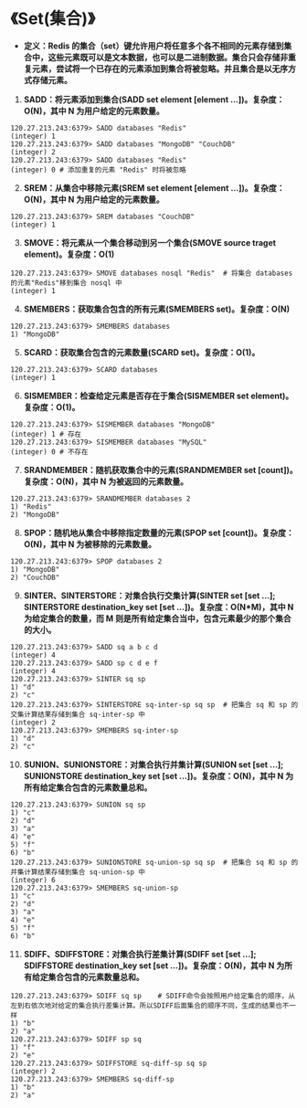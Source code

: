 # 《Set(集合)》

- **定义：Redis 的集合（set）键允许用户将任意多个各不相同的元素存储到集合中，这些元素既可以是文本数据，也可以是二进制数据。集合只会存储非重复元素，尝试将一个已存在的元素添加到集合将被忽略。并且集合是以无序方式存储元素。**

1. **SADD：将元素添加到集合(SADD set element [element ...])。复杂度：O(N)，其中 N 为用户给定的元素数量。**

```
120.27.213.243:6379> SADD databases "Redis"
(integer) 1
120.27.213.243:6379> SADD databases "MongoDB" "CouchDB"
(integer) 2
120.27.213.243:6379> SADD databases "Redis"
(integer) 0 # 添加重复的元素 "Redis" 时将被忽略
```

2. **SREM：从集合中移除元素(SREM set element [element ...])。复杂度：O(N)，其中 N 为用户给定的元素数量。**

```
120.27.213.243:6379> SREM databases "CouchDB"
(integer) 1
```

3. **SMOVE：将元素从一个集合移动到另一个集合(SMOVE source traget element)。复杂度：O(1)**

```
120.27.213.243:6379> SMOVE databases nosql "Redis"  # 将集合 databases 的元素"Redis"移到集合 nosql 中
(integer) 1
```

4. **SMEMBERS：获取集合包含的所有元素(SMEMBERS set)。复杂度：O(N)**

```
120.27.213.243:6379> SMEMBERS databases
1) "MongoDB"
```

5. **SCARD：获取集合包含的元素数量(SCARD set)。复杂度：O(1)。**

```
120.27.213.243:6379> SCARD databases
(integer) 1
```

6. **SISMEMBER：检查给定元素是否存在于集合(SISMEMBER set element)。复杂度：O(1)。**

```
120.27.213.243:6379> SISMEMBER databases "MongoDB"
(integer) 1 # 存在
120.27.213.243:6379> SISMEMBER databases "MySQL"
(integer) 0 # 不存在
```

7. **SRANDMEMBER：随机获取集合中的元素(SRANDMEMBER set [count])。复杂度：O(N)，其中 N 为被返回的元素数量。**

```
120.27.213.243:6379> SRANDMEMBER databases 2
1) "Redis"
2) "MongoDB"
```

8. **SPOP：随机地从集合中移除指定数量的元素(SPOP set [count])。复杂度：O(N)，其中 N 为被移除的元素数量。**

```
120.27.213.243:6379> SPOP databases 2
1) "MongoDB"
2) "CouchDB"
```

9. **SINTER、SINTERSTORE：对集合执行交集计算(SINTER set [set ...]; SINTERSTORE destination_key set [set ...])。复杂度：O(N\*M)，其中 N 为给定集合的数量，而 M 则是所有给定集合当中，包含元素最少的那个集合的大小。**

```
120.27.213.243:6379> SADD sq a b c d
(integer) 4
120.27.213.243:6379> SADD sp c d e f
(integer) 4
120.27.213.243:6379> SINTER sq sp
1) "d"
2) "c"
120.27.213.243:6379> SINTERSTORE sq-inter-sp sq sp  # 把集合 sq 和 sp 的交集计算结果存储到集合 sq-inter-sp 中
(integer) 2
120.27.213.243:6379> SMEMBERS sq-inter-sp
1) "d"
2) "c"
```

10. **SUNION、SUNIONSTORE：对集合执行并集计算(SUNION set [set ...]; SUNIONSTORE destination_key set [set ...])。复杂度：O(N)，其中 N 为所有给定集合包含的元素数量总和。**

```
120.27.213.243:6379> SUNION sq sp
1) "c"
2) "d"
3) "a"
4) "e"
5) "f"
6) "b"
120.27.213.243:6379> SUNIONSTORE sq-union-sp sq sp  # 把集合 sq 和 sp 的并集计算结果存储到集合 sq-union-sp 中
(integer) 6
120.27.213.243:6379> SMEMBERS sq-union-sp
1) "c"
2) "d"
3) "a"
4) "e"
5) "f"
6) "b"
```

11. **SDIFF、SDIFFSTORE：对集合执行差集计算(SDIFF set [set ...]; SDIFFSTORE destination_key set [set ...])。复杂度：O(N)，其中 N 为所有给定集合包含的元素数量总和。**

```
120.27.213.243:6379> SDIFF sq sp    # SDIFF命令会按照用户给定集合的顺序，从左到右依次地对给定的集合执行差集计算。所以SDIFF后面集合的顺序不同，生成的结果也不一样
1) "b"
2) "a"
120.27.213.243:6379> SDIFF sp sq
1) "f"
2) "e"
120.27.213.243:6379> SDIFFSTORE sq-diff-sp sq sp
(integer) 2
120.27.213.243:6379> SMEMBERS sq-diff-sp
1) "b"
2) "a"
```
